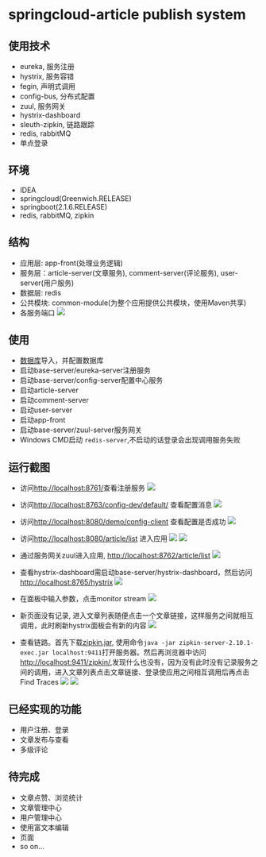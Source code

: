 # springcloud-article publish system
## 使用技术
- eureka, 服务注册
- hystrix, 服务容错
- fegin, 声明式调用
- config-bus, 分布式配置
- zuul, 服务网关
- hystrix-dashboard
- sleuth-zipkin, 链路跟踪
- redis, rabbitMQ
- 单点登录

## 环境
- IDEA
- springcloud(Greenwich.RELEASE)
- springboot(2.1.6.RELEASE)
- redis, rabbitMQ, zipkin

## 结构
- 应用层: app-front(处理业务逻辑)
- 服务层：article-server(文章服务), comment-server(评论服务), user-server(用户服务)
- 数据层: redis
- 公共模块: common-module(为整个应用提供公共模块，使用Maven共享)
- 各服务端口
![](/resource/capture/server-port.png)
## 使用
- [数据库](/resource/sql/bbs.sql)导入，并配置数据库
- 启动base-server/eureka-server注册服务
- 启动base-server/config-server配置中心服务
- 启动article-server
- 启动comment-server
- 启动user-server
- 启动app-front
- 启动base-server/zuul-server服务网关
- Windows CMD启动 ```redis-server```,不启动的话登录会出现调用服务失败

## 运行截图
- 访问[http://localhost:8761/](http://localhost:8761/)查看注册服务
![](/resource/capture/ureka.png)
- 访问[http://localhost:8763/config-dev/default/](http://localhost:8763/config-dev/default/) 查看配置消息
![](/resource/capture/config-server.png)
- 访问[http://localhost:8080/demo/config-client](http://localhost:8080/demo/config-client) 查看配置是否成功
![](/resource/capture/config-client.png)
- 访问[http://localhost:8080/article/list](http://localhost:8080/article/list) 进入应用
![](/resource/capture/article-list.png)
![](/resource/capture/article-comment.png)
- 通过服务网关zuul进入应用, [http://localhost:8762/article/list](http://localhost:8762/article/list)
![](/resource/capture/article-list.png)
- 查看hystrix-dashboard需启动base-server/hystrix-dashboard，然后访问[http://localhost:8765/hystrix](http://localhost:8765/hystrix)
![](/resource/capture/hystrix-dashboard.png)
- 在面板中输入参数，点击monitor stream
![](/resource/capture/hystrix-input.png)
- 新页面没有记录, 进入文章列表随便点击一个文章链接，这样服务之间就相互调用，此时刷新hystrix面板会有新的内容
![](/resource/capture/hystrix-detail.png)

- 查看链路。首先下载[zipkin.jar](/resource/zipkin/zipkin-server-2.10.1-exec.jar), 使用命令```java -jar zipkin-server-2.10.1-exec.jar localhost:9411```打开服务器。然后再浏览器中访问[http://localhost:9411/zipkin/](http://localhost:9411/zipkin/),发现什么也没有，因为没有此时没有记录服务之间的调用，进入文章列表点击文章链接、登录使应用之间相互调用后再点击Find Traces
![](/resource/capture/zipkin-cmd.png)
![](/resource/capture/zipkin-board.png)

## 已经实现的功能
- 用户注册、登录
- 文章发布与查看
- 多级评论

## 待完成
- 文章点赞、浏览统计
- 文章管理中心
- 用户管理中心
- 使用富文本编辑
- 页面
- so on...